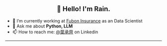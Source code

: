 <h2 align="center">👋 Hello! I'm Rain.</h2>
<p align="center">
</p>


- 🔭 I’m currently working at [Fubon Insurance](https://www.fubon.com/life/) as an Data Scientist
- 💬 Ask me about **Python, LLM**
- 📫 How to reach me: [@葉承齊](https://www.linkedin.com/in/%E6%89%BF%E9%BD%8A-%E8%91%89-592444209/) on Linkedin

-------
